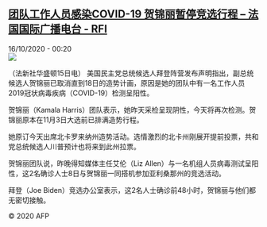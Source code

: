 <!--1602802577000-->
[团队工作人员感染COVID-19 贺锦丽暂停竞选行程 – 法国国际广播电台 - RFI](http://www.rfi.fr//cn/contenu/20201016-%E5%9B%A2%E9%98%9F%E5%B7%A5%E4%BD%9C%E4%BA%BA%E5%91%98%E6%84%9F%E6%9F%93covid-19-%E8%B4%BA%E9%94%A6%E4%B8%BD%E6%9A%82%E5%81%9C%E7%AB%9E%E9%80%89%E8%A1%8C%E7%A8%8B)
------

<div>16/10/2020 - 00:20</div><img src="https://s.rfi.fr/media/display/7d417296-0f37-11eb-8535-005056bff430/w:310/p:16x9/int0003b.201016062005.jpg"><div class="t-content__body u-clearfix"><p>（法新社华盛顿15日电）    美国民主党总统候选人拜登阵营发布声明指出，副总统候选人贺锦丽已取消直到18日的造势计画，原因是她的团队中有一名工作人员2019冠状病毒疾病（COVID-19）检测呈阳性。</p><p>    贺锦丽（Kamala Harris）团队表示，她昨天采检呈现阴性，今天将再次检测。贺锦丽原本在11月3日大选前已排满造势行程。</p><p>    她原订今天出席北卡罗来纳州造势活动。选情激烈的北卡州刚展开提前投票，共和党总统候选人川普预计也将来到此州拉票。</p><p>    贺锦丽团队说，昨晚得知媒体主任艾伦（Liz Allen）与一名机组人员病毒测试呈阳性，这2名确诊人士8日与贺锦丽一同搭机参加亚利桑那州的竞选活动。</p><p>    拜登（Joe Biden）竞选办公室表示，这2名人士确诊前48小时，贺锦丽与他们都无密切接触。</p><p class="t-copyright">© 2020 AFP</p>        </div>
